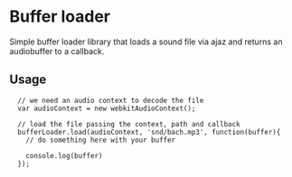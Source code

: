 # Buffer loader

Simple buffer loader library that loads a sound file via ajaz and returns an audiobuffer to a callback.

## Usage

```
  // we need an audio context to decode the file
  var audioContext = new webkitAudioContext();

  // load the file passing the context, path and callback
  bufferLoader.load(audioContext, 'snd/bach.mp3', function(buffer){
    // do something here with your buffer

    console.log(buffer)
  });
```
